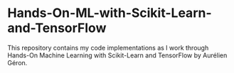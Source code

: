 # Hands-On-ML-with-Scikit-Learn-and-TensorFlow
This repository contains my code implementations as I work through Hands-On Machine Learning with Scikit-Learn and TensorFlow by Aurélien Géron.
